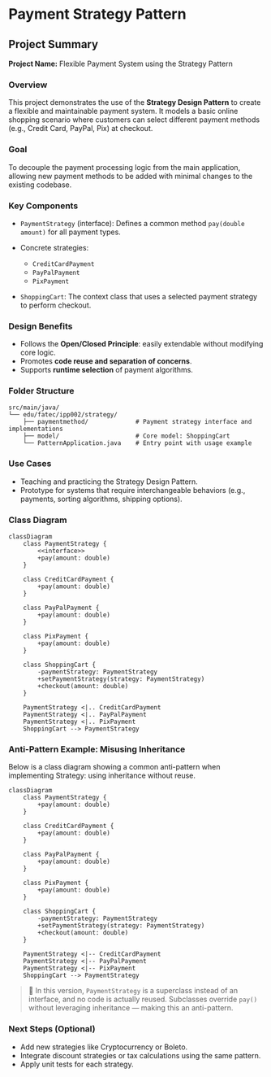 # Payment Strategy Pattern

## Project Summary

**Project Name:** Flexible Payment System using the Strategy Pattern

### Overview

This project demonstrates the use of the **Strategy Design Pattern** to create a flexible and maintainable payment system. It models a basic online shopping scenario where customers can select different payment methods (e.g., Credit Card, PayPal, Pix) at checkout.

### Goal

To decouple the payment processing logic from the main application, allowing new payment methods to be added with minimal changes to the existing codebase.

### Key Components

* `PaymentStrategy` (interface): Defines a common method `pay(double amount)` for all payment types.
* Concrete strategies:

  * `CreditCardPayment`
  * `PayPalPayment`
  * `PixPayment`
* `ShoppingCart`: The context class that uses a selected payment strategy to perform checkout.

### Design Benefits

* Follows the **Open/Closed Principle**: easily extendable without modifying core logic.
* Promotes **code reuse and separation of concerns**.
* Supports **runtime selection** of payment algorithms.

### Folder Structure

```
src/main/java/
└── edu/fatec/ipp002/strategy/
    ├── paymentmethod/             # Payment strategy interface and implementations
    ├── model/                     # Core model: ShoppingCart
    └── PatternApplication.java    # Entry point with usage example
```

### Use Cases

* Teaching and practicing the Strategy Design Pattern.
* Prototype for systems that require interchangeable behaviors (e.g., payments, sorting algorithms, shipping options).

### Class Diagram

```mermaid
classDiagram
    class PaymentStrategy {
        <<interface>>
        +pay(amount: double)
    }

    class CreditCardPayment {
        +pay(amount: double)
    }

    class PayPalPayment {
        +pay(amount: double)
    }

    class PixPayment {
        +pay(amount: double)
    }

    class ShoppingCart {
        -paymentStrategy: PaymentStrategy
        +setPaymentStrategy(strategy: PaymentStrategy)
        +checkout(amount: double)
    }

    PaymentStrategy <|.. CreditCardPayment
    PaymentStrategy <|.. PayPalPayment
    PaymentStrategy <|.. PixPayment
    ShoppingCart --> PaymentStrategy
```

### Anti-Pattern Example: Misusing Inheritance

Below is a class diagram showing a common anti-pattern when implementing Strategy: using inheritance without reuse.

```mermaid
classDiagram
    class PaymentStrategy {
        +pay(amount: double)
    }

    class CreditCardPayment {
        +pay(amount: double)
    }

    class PayPalPayment {
        +pay(amount: double)
    }

    class PixPayment {
        +pay(amount: double)
    }

    class ShoppingCart {
        -paymentStrategy: PaymentStrategy
        +setPaymentStrategy(strategy: PaymentStrategy)
        +checkout(amount: double)
    }

    PaymentStrategy <|-- CreditCardPayment
    PaymentStrategy <|-- PayPalPayment
    PaymentStrategy <|-- PixPayment
    ShoppingCart --> PaymentStrategy
```

> 🚫 In this version, `PaymentStrategy` is a superclass instead of an interface, and no code is actually reused. Subclasses override `pay()` without leveraging inheritance — making this an anti-pattern.

### Next Steps (Optional)

* Add new strategies like Cryptocurrency or Boleto.
* Integrate discount strategies or tax calculations using the same pattern.
* Apply unit tests for each strategy.